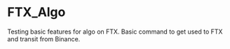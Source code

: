 # FTX_Algo

Testing basic features for algo on FTX. Basic command to get used to FTX and transit from Binance.
